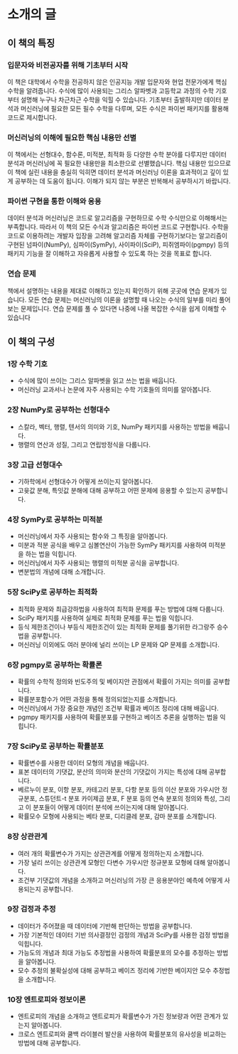 # 소개의 글

## 이 책의 특징

### 입문자와 비전공자를 위해 기초부터 시작

이 책은 대학에서 수학을 전공하지 않은 인공지능 개발 입문자와 현업 전문가에게 핵심 수학을 알려줍니다. 수식에 많이 사용되는 그리스 알파벳과 고등학교 과정의 수학 기호부터 설명해 누구나 차근차근 수학을 익힐 수 있습니다. 기초부터 출발하지만 데이터 분석과 머신러닝에 필요한 모든 필수 수학을 다루며, 모든 수식은 파이썬 패키지를 활용해 코드로 제시합니다. 

### 머신러닝의 이해에 필요한 핵심 내용만 선별

이 책에서는 선형대수, 함수론, 미적분, 최적화 등 다양한 수학 분야를 다루지만 데이터 분석과 머신러닝에 꼭 필요한 내용만을 최소한으로 선별했습니다. 핵심 내용만 있으므로 이 책에 실린 내용을 충실히 익히면 데이터 분석과 머신러닝 이론을 효과적이고 깊이 있게 공부하는 데 도움이 됩니다. 이해가 되지 않는 부분은 반복해서 공부하시기 바랍니다.

### 파이썬 구현을 통한 이해와 응용

데이터 분석과 머신러닝은 코드로 알고리즘을 구현하므로 수학 수식만으로 이해해서는 부족합니다. 따라서 이 책의 모든 수식과 알고리즘은 파이썬 코드로 구현합니다. 수학을 코드로 이용하려는 개발자 입장을 고려해 알고리즘 자체를 구현하기보다는 알고리즘이 구현된 넘파이(NumPy), 심파이(SymPy), 사이파이(SciP), 피쥐엠파이(pgmpy) 등의 패키지 기능을 잘 이해하고 자유롭게 사용할 수 있도록 하는 것을 목표로 합니다.

### 연습 문제

책에서 설명하는 내용을 제대로 이해하고 있는지 확인하기 위해 곳곳에 연습 문제가 있습니다. 모든 연습 문제는 머신러닝의 이론을 설명할 때 나오는 수식의 일부를 미리 풀어보는 문제입니다. 연습 문제를 풀 수 있다면 나중에 나올 복잡한 수식을 쉽게 이해할 수 있습니다

## 이 책의 구성

### 1장 수학 기호

- 수식에 많이 쓰이는 그리스 알파벳을 읽고 쓰는 법을 배웁니다.
- 머신러닝 교과서나 논문에 자주 사용되는 수학 기호들의 의미를 알아봅니다.

### 2장 NumPy로 공부하는 선형대수

- 스칼라, 벡터, 행렬, 텐서의 의미와 기호, NumPy 패키지를 사용하는 방법을 배웁니다.
- 행렬의 연산과 성질, 그리고 연립방정식을 다룹니다.

### 3장 고급 선형대수

- 기하학에서 선형대수가 어떻게 쓰이는지 알아봅니다.
- 고윳값 분해, 특잇값 분해에 대해 공부하고 어떤 문제에 응용할 수 있는지 공부합니다.

### 4장 SymPy로 공부하는 미적분

- 머신러닝에서 자주 사용되는 함수와 그 특징을 알아봅니다.
- 미분과 적분 공식을 배우고 심볼연산이 가능한 SymPy 패키지를 사용하여 미적분을 하는 법을 익힙니다.
- 머신러닝에서 자주 사용되는 행렬의 미적분 공식을 공부합니다.
- 변분법의 개념에 대해 소개합니다.
 
### 5장 SciPy로 공부하는 최적화

- 최적화 문제와 최급강하법을 사용하여 최적화 문제를 푸는 방법에 대해 다룹니다.
- SciPy 패키지를 사용하여 실제로 최적화 문제를 푸는 법을 익힙니다.
- 등식 제한조건이나 부등식 제한조건이 있는 최적화 문제를 풀기위한 라그랑주 승수법을 공부합니다.
- 머신러닝 이외에도 여러 분야에 널리 쓰이는 LP 문제와 QP 문제를 소개합니다.

### 6장 pgmpy로 공부하는 확률론

- 확률의 수학적 정의와 빈도주의 및 베이지안 관점에서 확률이 가지는 의미를 공부합니다.
- 확률분포함수가 어떤 과정을 통해 정의되었는지를 소개합니다.
- 머신러닝에서 가장 중요한 개념인 조건부 확률과 베이즈 정리에 대해 배웁니다.
- pgmpy 패키지를 사용하여 확률분포를 구현하고 베이즈 추론을 실행하는 법을 익힙니다.  

### 7장 SciPy로 공부하는 확률분포

- 확률변수를 사용한 데이터 모형의 개념을 배웁니다.
- 표본 데이터의 기댓값, 분산의 의미와 분산의 기댓값이 가지는 특성에 대해 공부합니다.
- 베르누이 분포, 이항 분포, 카테고리 분포, 다항 분포 등의 이산 분포와 가우시안 정규분포, 스튜던트-t 분포 카이제곱 분포, F 분포 등의 연속 분포의 정의와 특성, 그리고 이 분포들이 어떻게 데이터 분석에 쓰이는지에 대해 알아봅니다.
- 확률모수 모형에 사용되는 베타 분포, 디리클레 분포, 감마 분포를 소개합니다.

### 8장 상관관계

- 여러 개의 확률변수가 가지는 상관관계를 어떻게 정의하는지 소개합니다.
- 가장 널리 쓰이는 상관관계 모형인 다변수 가우시안 정규분포 모형에 대해 알아봅니다.
- 조건부 기댓값의 개념을 소개하고 머신러닝의 가장 큰 응용분야인 예측에 어떻게 사용되는지 공부합니다.

### 9장 검정과 추정

- 데이터가 주어졌을 때 데이터에 기반해 판단하는 방법을 공부합니다.
- 가장 기본적인 데이터 기반 의사결정인 검정의 개념과 SciPy를 사용한 검정 방법을 익힙니다.
- 가능도의 개념과 최대 가능도 추정법을 사용하여 확률분포의 모수를 추정하는 방법을 알아봅니다.
- 모수 추정의 불확실성에 대해 공부하고 베이즈 정리에 기반한 베이지안 모수 추정법을 소개합니다.

### 10장 엔트로피와 정보이론

- 엔트로피의 개념을 소개하고 엔트로피가 확률변수가 가진 정보량과 어떤 관계가 있는지 알아봅니다.
- 크로스 엔트로피와 쿨백 라이블러 발산을 사용하여 확률분포의 유사성을 비교하는 방법에 대해 공부합니다.

